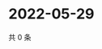 # 2022-05-29

共 0 条

<!-- BEGIN WEIBO -->
<!-- 最后更新时间 Sun May 29 2022 05:11:56 GMT+0800 (China Standard Time) -->

<!-- END WEIBO -->
